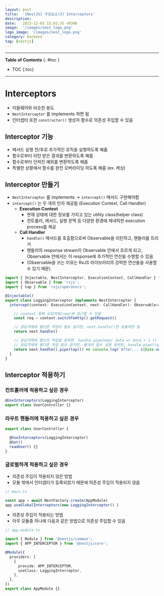 ```yaml
---
layout: post
title:  '[NestJS] 구성요소(3) Interceptors'
description: 
date:   2023-12-03 15:01:35 +0300
image:  '/images/nest_logo.png'
logo_image: '/images/nest_logo.png'
category: backend
tag: [nestjs]
---
```


---
**Table of Contents**
{: #toc }
*  TOC
{:toc}

---

# Interceptors

- 미들웨어와 비슷한 용도
- `NestInterceptor` 를 implements 하면 됨
- 인터셉터 또한 `constructor()` 생성자 함수로 의존성 주입할 수 있음

## Interceptor 기능

- 메서드 실행 전/후로 추가적인 로직을 실행하도록 해줌
- 함수로부터 리턴 받은 결과를 변환하도록 해줌
- 함수로부터 던져진 예외를 변환하도록 해줌
- 특별한 상황에서 함수를 완전 오버라이딩 하도록 해줌 (ex. 캐싱)

## Interceptor 만들기

- `NestInterceptor` 를 implements -> `intercept()` 메서드 구현해야함
- `intercept()` 는 두 개의 인자 제공됨 (Execution Context, Call Handler)
  - **Execution Context**
    - 현재 상태에 대한 정보를 가지고 있는 utility class(helper class)
    - 컨트롤러, 메서드, 실행 문맥 등 다양한 환경에 제네릭한 execution process를 제공
  - **Call Handler**
    - `handle()` 메서드를 호출함으로써 Observable을 리턴하고, 핸들러를 트리거
    - 핸들러의 response stream이 Observable 안에서 흐르게 되고, Observable 안에서는 이 response에 추가적인 연산을 수행할 수 있음
    - (Observable을 쓰는 이유는 RxJS 라이브러리의 강력한 연산들을 사용할 수 있기 때문)

```ts
import { Injectable, NestInterceptor, ExecutionContext, CallHandler } from '@nestjs/common';
import { Observable } from 'rxjs';
import { tap } from 'rxjs/operators';

@Injectable()
export class LoggingInterceptor implements NestInterceptor {
  intercept(context: ExecutionContext, next: CallHandler): Observable<any> {

    // context 통해 요청객체(req)에 접근할 수 있음
    const req = context.switchToHttp().getRequest()

    // 응답객체에 별다른 작업이 필요 없다면, next.handle()만 호출하면 됨
    return next.handle()

    // 응답객체에 별도의 작업을 원하면, handle.pipe(map( data => data + 1 )) 이런식으로 map() 함수 사용
    // 응답객체에 별다른 작업 필요 없지만, 별개의 함수 실행 원하면, handle.pipe(tap( () => console.log('tap! tap!') )) 이런식으로 tap() 함수 사용
    return next.handle().pipe(tap(() => console.log(`After... ${Date.now() - now}ms`)),);
  }
}
```

## Interceptor 적용하기

### 컨트롤러에 적용하고 싶은 경우

```ts
@UseInterceptors(LoggingInterceptor)
export class UserController {}
```

### 라우트 핸들러에 적용하고 싶은 경우

```ts
export class UserController {

  @UseInterceptors(LoggingInterceptor)
  @Get()
  readUser() {}
}
```

### 글로벌하게 적용하고 싶은 경우

- 의존성 주입이 적용되지 않은 방법
- 모듈 밖에서 인터셉터가 등록되었기 때문에 의존성 주입이 적용되지 않음

```ts
// main.ts

const app = await NestFactory.create(AppModule)
app.useGlobalInterceptors(new LoggingInterceptor() )
```

- 의존성 주입이 적용되는 방법
- 아무 모듈중 하나에 다음과 같은 방법으로 의존성 주입할 수 있음

```ts
// app.module.ts

import { Module } from '@nestjs/common';
import { APP_INTERCEPTOR } from '@nestjs/core';

@Module({
  providers: [
    {
      provide: APP_INTERCEPTOR,
      useClass: LoggingInterceptor,
    },
  ],
})
export class AppModule {}
```